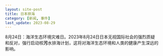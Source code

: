 ```yaml
---
layout: site-post
title: 日本排海
category: [新闻, 事件]
last_update: 2023-08-29
---
```

8月24日：海洋生态环境灾难日。2023年8月24日日本无视国际社会的强烈质疑和反对，强行启动核**污**水排海计划，这将对海洋生态环境和人类的健康产生深远的影响。
